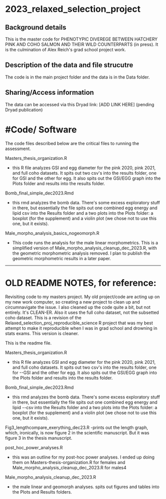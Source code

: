 # 2023_relaxed_selection_project
## Background details
This is the master code for PHENOTYPIC DIVEREGE BETWEEN HATCHERY PINK AND COHO SALMON AND THEIR WILD COUNTERPARTS (in press). It is the culmination of Alex Reich's grad school project work.

## Description of the data and file strucutre
The code is in the main project folder and the data is in the Data folder.

## Sharing/Access information
The data can be accessed via this Dryad link: [ADD LINK HERE] (pending Dryad publication)

# #Code/ Software
The code files described below are the critical files to running the assessment.

Masters_thesis_organization.R
- this R file analyzes GSI and egg diameter for the pink 2020, pink 2021, and full coho datasets. It spits out two csv's into the results folder, one for GSI and the other for egg. It also spits out the GSI/EGG graph into the Plots folder and results into the results folder.

Bomb_final_simple_dec2023.Rmd
- this rmd analyzes the bomb data. There's some excess exploratory stuff in there, but essentially the file spits out one combined egg energy and lipid csv into the Results folder and a two plots into the Plots folder: a boxplot (for the supplement) and a violin plot (we chose not to use this one, but it exists).

Male_morpho_analysis_basics_nogeomorph.R
- This code runs the analysis for the male linear morphometrics. This is a simplified version of Male_morpho_analysis_cleanup_dec_2023.R, with the geometric morphometric analysis removed. I plan to publish the geometric morphometric results in a later paper. 
_________________________________________
# OLD README NOTES, for reference:
Revisiting code to my masters project. My old project/code are acting up on my new work computer, so creating a new project to clean up and circumnavigate the issue.
I also cleaned up the code quite a bit, but not entirely. It's CLEAN-ER. Also it uses the full coho dataset, not the subsetted coho dataset.
This is a revision of the Relaxed_selection_proj_reproducible_science R project that was my best attempt to make it reproducible when I was in grad school
and drowning in stats exams. This version is cleaner.

This is the readme file.

Masters_thesis_organization.R
- this R file analyzes GSI and egg diameter for the pink 2020, pink 2021, and full coho datasets. It spits out two csv's into the results folder, one for
--GSI and the other for egg. It also spits out the GSI/EGG graph into the Plots folder and results into the results folder.

Bomb_final_simple_dec2023.Rmd
- this rmd analyzes the bomb data. There's some excess exploratory stuff in there, but essentially the file spits out one combined egg energy and lipid 
--csv into the Results folder and a two plots into the Plots folder: a boxplot (for the supplement) and a violin plot (we chose not to use this one, but it exists).

Fig3_lengthcompare_exerything_dec23.R
-prints out the length graph, which, ironically, is now figure 2 in the scientific manuscript. But it was figure 3 in the thesis manuscript.

post_hoc_power_analyses.R
- this was an outline for my post-hoc power analyses. I ended up doing them on Masters-thesis-organization.R for females and Male_morpho_analysis_cleanup_dec_2023.R for males4

Male_morpho_analysis_cleanup_dec_2023.R
- the male linear and geomorph analyses. spits out figures and tables into the Plots and Results folders.
